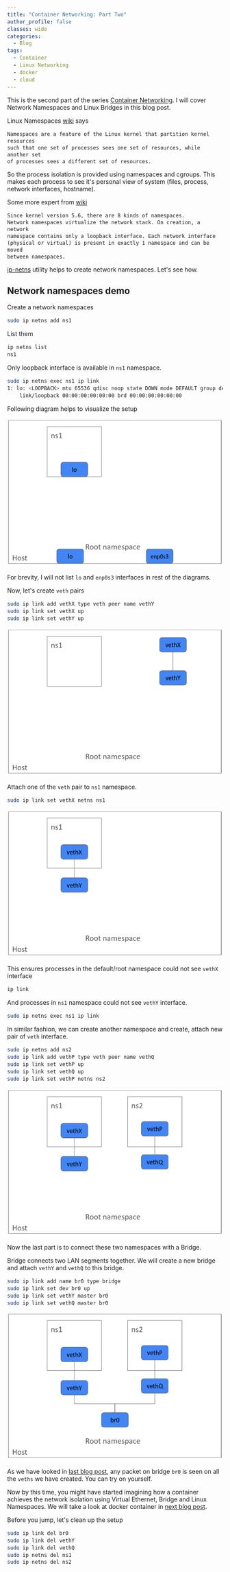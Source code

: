 ```yaml
---
title: "Container Networking: Part Two"
author_profile: false
classes: wide
categories:
  - Blog
tags:
  - Container
  - Linux Networking
  - docker
  - cloud
---
```


This is the second part of the series [Container Networking](https://simplyatul.github.io/blog/Container-Networking/). 
I will cover Network Namespaces and Linux Bridges in this blog post.

Linux Namespaces [wiki][1] says

```text
Namespaces are a feature of the Linux kernel that partition kernel resources 
such that one set of processes sees one set of resources, while another set 
of processes sees a different set of resources. 
```
So the process isolation is provided using namespaces and cgroups. This makes 
each process to see it's personal view of system (files, process, network 
interfaces, hostname).

Some more expert from [wiki][1]

```text
Since kernel version 5.6, there are 8 kinds of namespaces. 
Network namespaces virtualize the network stack. On creation, a network 
namespace contains only a loopback interface. Each network interface 
(physical or virtual) is present in exactly 1 namespace and can be moved 
between namespaces. 
```

[ip-netns](https://man7.org/linux/man-pages/man8/ip-netns.8.html) utility helps 
to create network namespaces. Let's see how.

## Network namespaces demo

Create a network namespaces

```bash
sudo ip netns add ns1
```
List them

```bash
ip netns list
ns1
```

Only loopback interface is available in ```ns1``` namespace.

```bash
sudo ip netns exec ns1 ip link
1: lo: <LOOPBACK> mtu 65536 qdisc noop state DOWN mode DEFAULT group default qlen 1000
    link/loopback 00:00:00:00:00:00 brd 00:00:00:00:00:00
```
Following diagram helps to visualize the setup

![cnd-1](https://github.com/simplyatul/simplyatul.github.io/blob/master/assets/images/cnd-1.png?raw=true)

For brevity, I will not list ```lo``` and ```enp0s3``` interfaces in rest of 
the diagrams.

Now, let's create ```veth``` pairs

```bash
sudo ip link add vethX type veth peer name vethY
sudo ip link set vethX up
sudo ip link set vethY up
```

![cnd-1](https://github.com/simplyatul/simplyatul.github.io/blob/master/assets/images/cnd-2.png?raw=true)

Attach one of the ```veth``` pair to ```ns1``` namespace.

```bash
sudo ip link set vethX netns ns1
```

![cnd-1](https://github.com/simplyatul/simplyatul.github.io/blob/master/assets/images/cnd-3.png?raw=true)

This ensures processes in the default/root namespace could not see ```vethX``` 
interface 

```bash
ip link
```

And processes in ```ns1``` namespace could not see ```vethY``` interface.

```bash
sudo ip netns exec ns1 ip link
```

In similar fashion, we can create another namespace and create, attach new 
pair of ```veth``` interface.

```bash
sudo ip netns add ns2
sudo ip link add vethP type veth peer name vethQ
sudo ip link set vethP up
sudo ip link set vethQ up
sudo ip link set vethP netns ns2
```
![cnd-1](https://github.com/simplyatul/simplyatul.github.io/blob/master/assets/images/cnd-4.png?raw=true)

Now the last part is to connect these two namespaces with a Bridge.

Bridge connects two LAN segments together. We will create a new bridge and 
attach ```vethY``` and ```vethQ``` to this bridge.

```bash
sudo ip link add name br0 type bridge
sudo ip link set dev br0 up
sudo ip link set vethY master br0
sudo ip link set vethQ master br0
```

![cnd-1](https://github.com/simplyatul/simplyatul.github.io/blob/master/assets/images/cnd-5.png?raw=true)

As we have looked in [last blog post](https://simplyatul.github.io/blog/Container-Networking-Part1/), any packet on bridge ```br0``` is seen on 
all the ```veths``` we have created. You can try on yourself.

Now by this time, you might have started imagining how a container achieves the network isolation using Virtual Ethernet, Bridge and Linux Namespaces. We will take a 
look at docker container in [next blog post](https://simplyatul.github.io/blog/Container-Networking-Part3/).

Before you jump, let's clean up the setup

```bash
sudo ip link del br0
sudo ip link del vethY
sudo ip link del vethQ
sudo ip netns del ns1
sudo ip netns del ns2
```

[1]: https://en.wikipedia.org/wiki/Linux_namespaces
